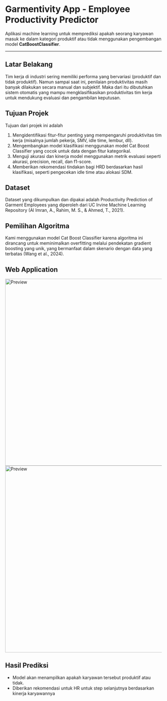 # Garmentivity App - Employee Productivity Predictor 
Aplikasi machine learning untuk memprediksi apakah seorang karyawan masuk ke dalam kategori produktif atau tidak menggunakan pengembangan model **CatBoostClassifier**.

---

## Latar Belakang
Tim kerja di industri sering memiliki performa yang bervariasi (produktif dan tidak produktif). Namun sampai saat ini, penilaian produktivitas masih banyak dilakukan secara manual dan subjektif. Maka dari itu dibutuhkan sistem otomatis yang mampu mengklasifikasikan produktivitas tim kerja untuk mendukung evaluasi dan pengambilan keputusan.

## Tujuan Projek
Tujuan dari projek ini adalah 
1. Mengidentifikasi fitur-fitur penting yang mempengaruhi produktivitas tim kerja (misalnya jumlah pekerja, SMV, idle time, lembur, dll).
2. Mengembangkan model klasifikasi menggunakan model Cat Boost Classifier yang cocok untuk data dengan fitur kategorikal.
3. Menguji akurasi dan kinerja model menggunakan metrik evaluasi seperti akurasi, precision, recall, dan f1-score.
4. Memberikan rekomendasi tindakan bagi HRD berdasarkan hasil klasifikasi, seperti pengecekan idle time atau alokasi SDM.

## Dataset
Dataset yang dikumpulkan dan dipakai adalah Productivity Prediction of Garment Employees yang diperoleh dari UC Irvine Machine Learning Repository (Al Imran, A., Rahim, M. S., & Ahmed, T., 2021).

## Pemilihan Algoritma
Kami menggunakan model Cat Boost Classifier karena algoritma ini dirancang untuk meminimalkan overfitting melalui pendekatan gradient boosting yang unik, yang bermanfaat dalam skenario dengan data yang terbatas (Wang et al., 2024). 

## Web Application
<img src="\images\tampilan_app.JPG" alt="Preview" width="600"/>
<img src="\images\contoh_predict.JPG" alt="Preview" width="600"/>

## Hasil Prediksi
- Model akan menampilkan apakah karyawan tersebut produktif atau tidak.
- Diberikan rekomendasi untuk HR untuk step selanjutnya berdasarkan kinerja karyawannya


